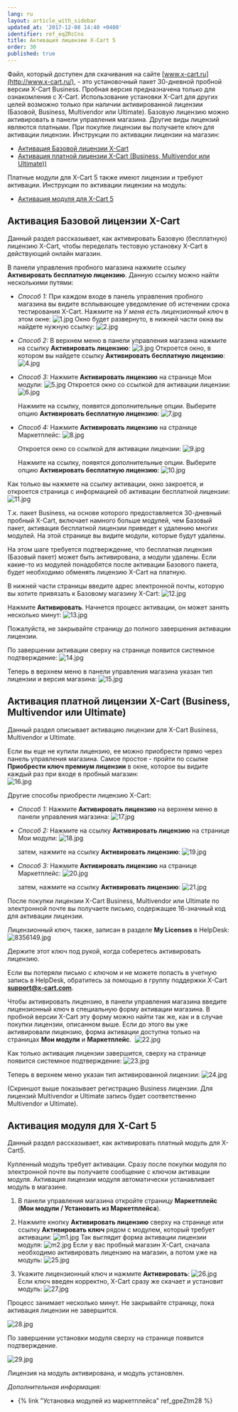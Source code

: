 ```yaml
---
lang: ru
layout: article_with_sidebar
updated_at: '2017-12-08 14:40 +0400'
identifier: ref_eqZRcCns
title: Активация лицензии X-Cart 5
order: 30
published: true
---
```

Файл, который доступен для скачивания на сайте [www.x-cart.ru](http://www.x-cart.ru/), - это установочный пакет 30-дневной пробной версии X-Cart Business. Пробная версия предназначена только для ознакомления с X-Cart. Использование установки X-Cart для других целей возможно только при наличии активированной лицензии (Базовой, Business, Multivendor или Ultimate). Базовую лицензию можно активировать в панели управления магазина. Другие виды лицензий являются платными. При покупке лицензии вы получаете ключ для активации лицензии. Инструкции по активации лицензии на магазин:

*   [Активация Базовой лицензии X-Cart](#активация-базовой-лицензии-x-cart)
*   [Активация платной лицензии X-Cart (Business, Multivendor или Ultimate))](#активация-платной-лицензии-x-cart-business-multivendor-или-ultimate)

Платные модули для X-Cart 5 также имеют лицензии и требуют активации. Инструкции по активации лицензии на модуль:

*   [Активация модуля для X-Cart 5](#активация-модуля-для-x-cart-5)

## Активация Базовой лицензии X-Cart

Данный раздел рассказывает, как активировать Базовую (бесплатную) лицензию X-Cart, чтобы переделать тестовую установку X-Cart  в действующий онлайн магазин.

В панели управления пробного магазина нажмите ссылку **Активировать бесплатную лицензию**. Данную ссылку можно найти несколькими путями:  

   *   _Способ 1:_
       При каждом входе в панель управления пробного магазина вы видите всплывающее уведомление об истечении срока тестирования X-Cart. Нажмите на _У меня есть лицензионный ключ_ в этом окне:
       ![1.jpg]({{site.baseurl}}/attachments/ref_eqZRcCns/1.jpg)
       Окно будет развернуто, в нижней части окна вы найдете нужную ссылку:
       ![2.jpg]({{site.baseurl}}/attachments/ref_eqZRcCns/2.jpg)

   *   _Способ 2:_ В верхнем меню в панели управления магазина нажмите на ссылку **Активировать лицензию**:
       ![3.jpg]({{site.baseurl}}/attachments/ref_eqZRcCns/3.jpg)
       Откроется окно, в котором вы найдете ссылку **Активировать бесплатную лицензию**:
       ![4.jpg]({{site.baseurl}}/attachments/ref_eqZRcCns/4.jpg)

   *    _Способ 3:_ Нажмите **Активировать лицензию** на странице Мои модули:
        ![5.jpg]({{site.baseurl}}/attachments/ref_eqZRcCns/5.jpg)
        Откроется окно со ссылкой для активации лицензии:
        ![6.jpg]({{site.baseurl}}/attachments/ref_eqZRcCns/6.jpg)

        Нажмите на ссылку, появятся дополнительные опции. Выберите опцию **Активировать бесплатную лицензию**:
        ![7.jpg]({{site.baseurl}}/attachments/ref_eqZRcCns/7.jpg)

   *   _Способ 4:_ Нажмите **Активировать лицензию** на странице Маркетплейс:
        ![8.jpg]({{site.baseurl}}/attachments/ref_eqZRcCns/8.jpg)

        Откроется окно со ссылкой для активации лицензии:
        ![9.jpg]({{site.baseurl}}/attachments/ref_eqZRcCns/9.jpg)

         Нажмите на ссылку, появятся дополнительные опции. Выберите опцию **Активировать бесплатную лицензию**:
        ![10.jpg]({{site.baseurl}}/attachments/ref_eqZRcCns/10.jpg)


Как только вы нажмете на ссылку активации, окно закроется, и откроется страница с информацией об активации бесплатной лицензии:
         ![11.jpg]({{site.baseurl}}/attachments/ref_eqZRcCns/11.jpg)
         
Т.к. пакет Business, на основе которого предоставляется 30-дневный пробный X-Cart, включает намного больше модулей, чем Базовый пакет, активация бесплатной лицензии приведет к удалению многих модулей. На этой странице вы видите модули, которые будут удалены.

На этом шаге требуется подтверждение, что бесплатная лицензия (Базовый пакет) может быть активирована, а модули удалены. Если какие-то из модулей понадобятся после активации Базового пакета, будет необходимо обменять лицензию X-Cart на платную.

В нижней части страницы введите адрес электронной почты, которую вы хотите привязать к Базовому магазину X-Cart:
          ![12.jpg]({{site.baseurl}}/attachments/ref_eqZRcCns/12.jpg)

Нажмите **Активировать**. Начнется процесс активации, он может занять несколько минут:
          ![13.jpg]({{site.baseurl}}/attachments/ref_eqZRcCns/13.jpg)
    
Пожалуйста, не закрывайте страницу до полного завершения активации лицензии.
   
По завершении активации сверху на странице появится системное подтверждение:
          ![14.jpg]({{site.baseurl}}/attachments/ref_eqZRcCns/14.jpg)

Теперь в верхнем меню в панели управления магазина указан тип лицензии и версия магазина:
          ![15.jpg]({{site.baseurl}}/attachments/ref_eqZRcCns/15.jpg)

## Активация платной лицензии X-Cart (Business, Multivendor или Ultimate)


Данный раздел описывает активацию лицензии для X-Cart Business, Multivendor и Ultimate.

Если вы еще не купили лицензию, ее можно приобрести прямо через панель управления магазина. Самое простое - пройти по ссылке **Приобрести ключ премиум лицензии** в окне, которое вы видите каждый раз при входе в пробный магазин:        
          ![16.jpg]({{site.baseurl}}/attachments/ref_eqZRcCns/16.jpg)

Другие способы приобрести лицензию X-Cart:

   *   _Способ 1:_ Нажмите **Активировать лицензию** на верхнем меню в панели управления магазина:
       ![17.jpg]({{site.baseurl}}/attachments/ref_eqZRcCns/17.jpg)
    
   *   _Способ 2:_ Нажмите на ссылку **Активировать лицензию** на странице Мои модули:
       ![18.jpg]({{site.baseurl}}/attachments/ref_eqZRcCns/18.jpg)

        затем, нажмите на ссылку **Активировать лицензию**:
        ![19.jpg]({{site.baseurl}}/attachments/ref_eqZRcCns/19.jpg)
           
   *   _Способ 3:_ Нажмите **Активировать лицензию** на странице Маркетплейс:
       ![20.jpg]({{site.baseurl}}/attachments/ref_eqZRcCns/20.jpg)
      
       затем, нажмите на ссылку **Активировать лицензию**:
       ![21.jpg]({{site.baseurl}}/attachments/ref_eqZRcCns/21.jpg)
        
После покупки лицензии X-Cart Business, Multivendor или Ultimate по электронной почте вы получаете письмо, содержащее 16-значный код для активации лицензии. 

Лицензионный ключ, также, записан в разделе **My Licenses** в HelpDesk:
       ![8356149.jpg]({{site.baseurl}}/attachments/ref_eqZRcCns/8356149.jpg)

Держите этот ключ под рукой, когда соберетесь активировать лицензию.

Если вы потеряли письмо с ключом и не можете попасть в учетную запись в HelpDesk, обратитесь за помощью в группу поддержки X-Cart **[support@x-cart.com](mailto:support@x-cart.com)**.

Чтобы активировать лицензию, в панели управления магазина введите лицензионный ключ в специальную форму активации магазина. В пробной версии X-Cart эту форму можно найти так же, как и в случае покупки лицензии, описанном выше. Если до этого вы уже активировали лицензию, форма активации доступна только на страницах **Мои модули** и **Маркетплейс**. 
      ![22.jpg]({{site.baseurl}}/attachments/ref_eqZRcCns/22.jpg)

Как только активация лицензии завершится, сверху на странице появится системное подтверждение:
![23.jpg]({{site.baseurl}}/attachments/ref_eqZRcCns/23.jpg)

Теперь в верхнем меню указан тип активированной лицензии:
      ![24.jpg]({{site.baseurl}}/attachments/ref_eqZRcCns/24.jpg)

(Скриншот выше показывает регистрацию Business лицензии. Для лицензий Multivendor и Ultimate запись будет соответственно Multivendor и Ultimate).

## Активация модуля для X-Cart 5

Данный раздел рассказывает, как активировать платный модуль для X-Cart5.

Купленный модуль требует активации. Сразу после покупки модуля по электронной почте вы получаете сообщение с ключом активации модуля. Активация лицензии модуля автоматически устанавливает модуль в магазине.

1.  В панели управления магазина откройте страницу **Маркетплейс**  (**Мои модули / Установить из Маркетплейса**).

2.  Нажмите кнопку **Активировать лицензию** сверху на странице или ссылку **Активировать ключ** рядом с модулем, который требует активации:
    ![m1.jpg]({{site.baseurl}}/attachments/ref_eqZRcCns/m1.jpg)
    Так выглядит форма активации лицензии модуля:
    ![m2.jpg]({{site.baseurl}}/attachments/ref_eqZRcCns/m2.jpg)
    Если у вас пробный магазин X-Cart, сначала необходимо активировать лицензию на магазин, а потом уже на модуль:
    ![25.jpg]({{site.baseurl}}/attachments/ref_eqZRcCns/25.jpg)
3.  Укажите лицензионный ключ и нажмите **Активировать**:
    ![26.jpg]({{site.baseurl}}/attachments/ref_eqZRcCns/26.jpg)
    Если ключ введен корректно, X-Cart сразу же скачает и установит модуль:
    ![27.jpg]({{site.baseurl}}/attachments/ref_eqZRcCns/27.jpg)

Процесс занимает несколько минут. Не закрывайте страницу, пока активация лицензии не завершится.

![28.jpg]({{site.baseurl}}/attachments/ref_eqZRcCns/28.jpg)

По завершении установки модуля сверху на странице появится подтверждение.

![29.jpg]({{site.baseurl}}/attachments/ref_eqZRcCns/29.jpg)

Лицензия на модуль активирована, и модуль установлен. 

_Дополнительная информация:_

*   {% link "Установка модулей из маркетплейса" ref_gpeZtm28 %}
